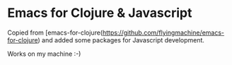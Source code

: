 # Emacs for Clojure & Javascript

Copied from [emacs-for-clojure(https://github.com/flyingmachine/emacs-for-clojure) and added some packages for Javascript development.

Works on my machine :-)